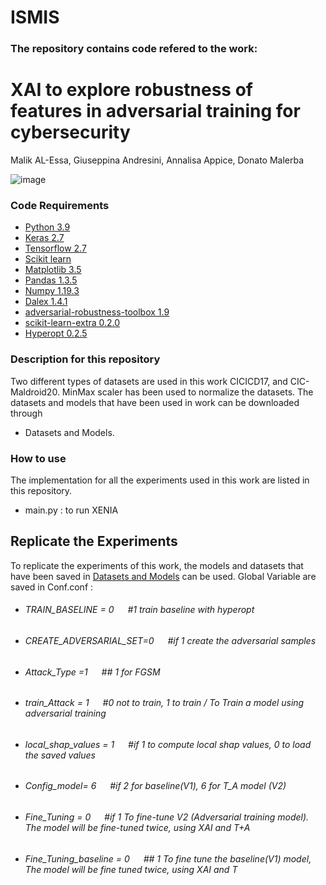 # ISMIS


### The repository contains code refered to the work:

# XAI to explore robustness of features in adversarial training for cybersecurity
Malik AL-Essa, Giuseppina Andresini, Annalisa Appice, Donato Malerba


![image](C:/Users/Malik/Desktop/ISMIS.png)





### Code Requirements

 * [Python 3.9](https://www.python.org/downloads/release/python-390/)
 * [Keras 2.7](https://github.com/keras-team/keras)
 * [Tensorflow 2.7](https://www.tensorflow.org/)
 * [Scikit learn](https://scikit-learn.org/stable/)
 * [Matplotlib 3.5](https://matplotlib.org/)
 * [Pandas 1.3.5](https://pandas.pydata.org/)
 * [Numpy 1.19.3](https://numpy.org/)
 * [Dalex 1.4.1](https://github.com/ModelOriented/DALEX)
 * [adversarial-robustness-toolbox 1.9](https://github.com/Trusted-AI/adversarial-robustness-toolbox)
 * [scikit-learn-extra 0.2.0](https://scikit-learn-extra.readthedocs.io/en/stable/)
 * [Hyperopt 0.2.5](https://pypi.org/project/hyperopt/)


###  Description for this repository
Two different types of datasets are used in this work CICICD17, and CIC-Maldroid20. MinMax scaler has been used to normalize the datasets. The datasets and models that have been used in work can be downloaded through
* Datasets and Models.
  
  
   

### How to use

The implementation for all the experiments used in this work are listed in this repository.
  * main.py : to run XENIA
 


## Replicate the Experiments

To replicate the experiments of this work, the models and datasets that have been saved in [Datasets and Models](https://drive.google.com/drive/folders/1TUCquwp-mB4UVcJrnoHkRQKkCKKJ407n) can be used. Global Variable are saved in Conf.conf :

* ###### TRAIN_BASELINE = 0   &emsp;        #1 train baseline with hyperopt <br />
* ###### CREATE_ADVERSARIAL_SET=0 &emsp;  #if 1 create the adversarial samples <br />
* ###### Attack_Type =1      &emsp;  ## 1 for FGSM  <br />

* ###### train_Attack = 1             &emsp;      #0 not to train, 1 to train / To Train a model using adversarial training <br />
* ###### local_shap_values = 1  &emsp; #if 1 to compute local shap values, 0 to load the saved values <br />
* ###### Config_model= 6             &emsp;  #if 2 for baseline(V1), 6 for T_A model (V2) <br />
* ###### Fine_Tuning = 0 &emsp;    #if 1 To fine-tune V2 (Adversarial training model). The model will be fine-tuned twice, using XAI and T+A <br />
 
* ###### Fine_Tuning_baseline = 0      &emsp;          ## 1 To fine tune the baseline(V1) model, The model will be fine tuned twice, using XAI and T <br />



